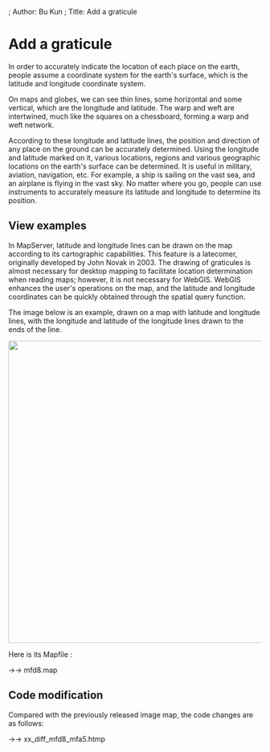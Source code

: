 ; Author: Bu Kun
; Title: Add a graticule

# Add a graticule


In order to accurately indicate the location of each place on the earth, people assume a coordinate system for the earth's surface, which is the latitude and longitude coordinate system.

On maps and globes, we can see thin lines, some horizontal and some vertical, which are the longitude and latitude. The warp and weft are intertwined, much like the squares on a chessboard, forming a warp and weft network.

According to these longitude and latitude lines, the position and direction of any place on the ground can be accurately determined. Using the longitude and latitude marked on it, various locations, regions and various geographic locations on the earth's surface can be determined. It is useful in military, aviation, navigation, etc.
For example, a ship is sailing on the vast sea, and an airplane is flying in the vast sky. No matter where you go, people can use instruments to accurately measure its latitude and longitude to determine its position.


## View examples

In MapServer, latitude and longitude lines can be drawn on the map according to its cartographic capabilities.
This feature is a latecomer, originally developed by John Novak in 2003.
The drawing of graticules is almost necessary for desktop mapping to facilitate location determination when reading maps; however, it is not necessary for WebGIS. WebGIS enhances the user's operations on the map, and the latitude and longitude coordinates can be quickly obtained through the spatial query function.

The image below is an example, drawn on a map with latitude and longitude lines, with the longitude and latitude of the longitude lines drawn to the ends of the line.

<p align="center">
<img src="http://webgis.pub/cgi-bin/mapserv?map=/owg/mfd8.map&layer=states&layer=states_line&layer=states_label&layer=topo&layer=grid&mode=map" width="600"/>
</p>

Here is its Mapfile :

->-> mfd8.map


## Code modification

Compared with the previously released image map, the code changes are as follows:

->-> xx_diff_mfd8_mfa5.htmp
